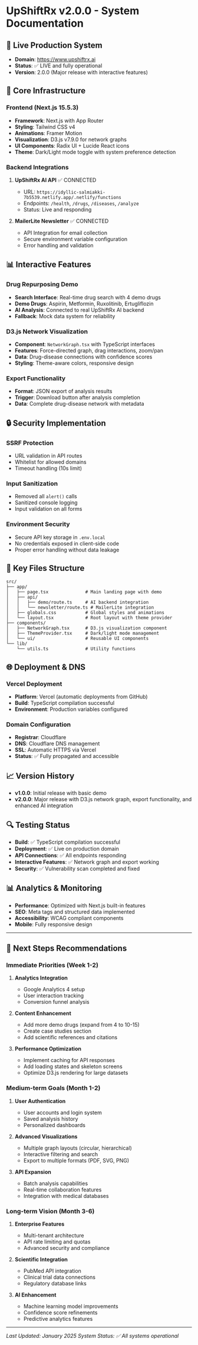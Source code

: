 # UpShiftRx v2.0.0 - System Documentation

## 🚀 Live Production System
- **Domain**: https://www.upshiftrx.ai
- **Status**: ✅ LIVE and fully operational
- **Version**: 2.0.0 (Major release with interactive features)

## 🔧 Core Infrastructure

### Frontend (Next.js 15.5.3)
- **Framework**: Next.js with App Router
- **Styling**: Tailwind CSS v4
- **Animations**: Framer Motion
- **Visualization**: D3.js v7.9.0 for network graphs
- **UI Components**: Radix UI + Lucide React icons
- **Theme**: Dark/Light mode toggle with system preference detection

### Backend Integrations
1. **UpShiftRx AI API** ✅ CONNECTED
   - URL: `https://idyllic-salmiakki-7b5539.netlify.app/.netlify/functions`
   - Endpoints: `/health`, `/drugs`, `/diseases`, `/analyze`
   - Status: Live and responding

2. **MailerLite Newsletter** ✅ CONNECTED
   - API Integration for email collection
   - Secure environment variable configuration
   - Error handling and validation

## 📊 Interactive Features

### Drug Repurposing Demo
- **Search Interface**: Real-time drug search with 4 demo drugs
- **Demo Drugs**: Aspirin, Metformin, Ruxolitinib, Ertugliflozin
- **AI Analysis**: Connected to real UpShiftRx AI backend
- **Fallback**: Mock data system for reliability

### D3.js Network Visualization
- **Component**: `NetworkGraph.tsx` with TypeScript interfaces
- **Features**: Force-directed graph, drag interactions, zoom/pan
- **Data**: Drug-disease connections with confidence scores
- **Styling**: Theme-aware colors, responsive design

### Export Functionality
- **Format**: JSON export of analysis results
- **Trigger**: Download button after analysis completion
- **Data**: Complete drug-disease network with metadata

## 🔒 Security Implementation

### SSRF Protection
- URL validation in API routes
- Whitelist for allowed domains
- Timeout handling (10s limit)

### Input Sanitization
- Removed all `alert()` calls
- Sanitized console logging
- Input validation on all forms

### Environment Security
- Secure API key storage in `.env.local`
- No credentials exposed in client-side code
- Proper error handling without data leakage

## 📁 Key Files Structure

```
src/
├── app/
│   ├── page.tsx              # Main landing page with demo
│   ├── api/
│   │   ├── demo/route.ts     # AI backend integration
│   │   └── newsletter/route.ts # MailerLite integration
│   ├── globals.css           # Global styles and animations
│   └── layout.tsx            # Root layout with theme provider
├── components/
│   ├── NetworkGraph.tsx      # D3.js visualization component
│   ├── ThemeProvider.tsx     # Dark/light mode management
│   └── ui/                   # Reusable UI components
└── lib/
    └── utils.ts              # Utility functions
```

## 🌐 Deployment & DNS

### Vercel Deployment
- **Platform**: Vercel (automatic deployments from GitHub)
- **Build**: TypeScript compilation successful
- **Environment**: Production variables configured

### Domain Configuration
- **Registrar**: Cloudflare
- **DNS**: Cloudflare DNS management
- **SSL**: Automatic HTTPS via Vercel
- **Status**: ✅ Fully propagated and accessible

## 📈 Version History
- **v1.0.0**: Initial release with basic demo
- **v2.0.0**: Major release with D3.js network graph, export functionality, and enhanced AI integration

## 🔍 Testing Status
- **Build**: ✅ TypeScript compilation successful
- **Deployment**: ✅ Live on production domain
- **API Connections**: ✅ All endpoints responding
- **Interactive Features**: ✅ Network graph and export working
- **Security**: ✅ Vulnerability scan completed and fixed

## 📊 Analytics & Monitoring
- **Performance**: Optimized with Next.js built-in features
- **SEO**: Meta tags and structured data implemented
- **Accessibility**: WCAG compliant components
- **Mobile**: Fully responsive design

---

## 🎯 Next Steps Recommendations

### Immediate Priorities (Week 1-2)
1. **Analytics Integration**
   - Google Analytics 4 setup
   - User interaction tracking
   - Conversion funnel analysis

2. **Content Enhancement**
   - Add more demo drugs (expand from 4 to 10-15)
   - Create case studies section
   - Add scientific references and citations

3. **Performance Optimization**
   - Implement caching for API responses
   - Add loading states and skeleton screens
   - Optimize D3.js rendering for large datasets

### Medium-term Goals (Month 1-2)
1. **User Authentication**
   - User accounts and login system
   - Saved analysis history
   - Personalized dashboards

2. **Advanced Visualizations**
   - Multiple graph layouts (circular, hierarchical)
   - Interactive filtering and search
   - Export to multiple formats (PDF, SVG, PNG)

3. **API Expansion**
   - Batch analysis capabilities
   - Real-time collaboration features
   - Integration with medical databases

### Long-term Vision (Month 3-6)
1. **Enterprise Features**
   - Multi-tenant architecture
   - API rate limiting and quotas
   - Advanced security and compliance

2. **Scientific Integration**
   - PubMed API integration
   - Clinical trial data connections
   - Regulatory database links

3. **AI Enhancement**
   - Machine learning model improvements
   - Confidence score refinements
   - Predictive analytics features

---

*Last Updated: January 2025*
*System Status: ✅ All systems operational*